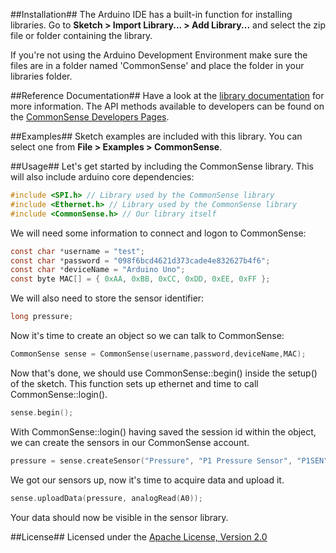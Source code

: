 ##Installation##
The Arduino IDE has a built-in function for installing libraries. Go to **Sketch > Import Library... > Add Library...** and select the zip file or folder containing the library.

If you're not using the Arduino Development Environment make sure the files are in a folder named 'CommonSense' and place the folder in your libraries folder.

##Reference Documentation##
Have a look at the [library documentation](http://senseobservationsystems.github.com/commonsense-arduino-lib/) for more information.
The API methods available to developers can be found on the [CommonSense Developers Pages](http://www.sense-os.nl/developers).

##Examples##
Sketch examples are included with this library. You can select one from **File > Examples > CommonSense**.

##Usage##
Let's get started by including the CommonSense library. This will also include arduino core dependencies:

```c
#include <SPI.h> // Library used by the CommonSense library
#include <Ethernet.h> // Library used by the CommonSense library 
#include <CommonSense.h> // Our library itself
```

We will need some information to connect and logon to CommonSense:

```c
const char *username = "test";
const char *password = "098f6bcd4621d373cade4e832627b4f6";
const char *deviceName = "Arduino Uno";
const byte MAC[] = { 0xAA, 0xBB, 0xCC, 0xDD, 0xEE, 0xFF };
```

We will also need to store the sensor identifier:

```c
long pressure;
```

Now it's time to create an object so we can talk to CommonSense:

```c
CommonSense sense = CommonSense(username,password,deviceName,MAC);
```

Now that's done, we should use CommonSense::begin() inside the setup() of the sketch.
This function sets up ethernet and time to call CommonSense::login().

```c
sense.begin();
```

With CommonSense::login() having saved the session id within the object,
we can create the sensors in our CommonSense account.

```c
pressure = sense.createSensor("Pressure", "P1 Pressure Sensor", "P1SEN");
```

We got our sensors up, now it's time to acquire data and upload it.

```c
sense.uploadData(pressure, analogRead(A0));
```

Your data should now be visible in the sensor library.


##License##
Licensed under the [Apache License, Version 2.0](http://www.apache.org/licenses/LICENSE-2.0.html)